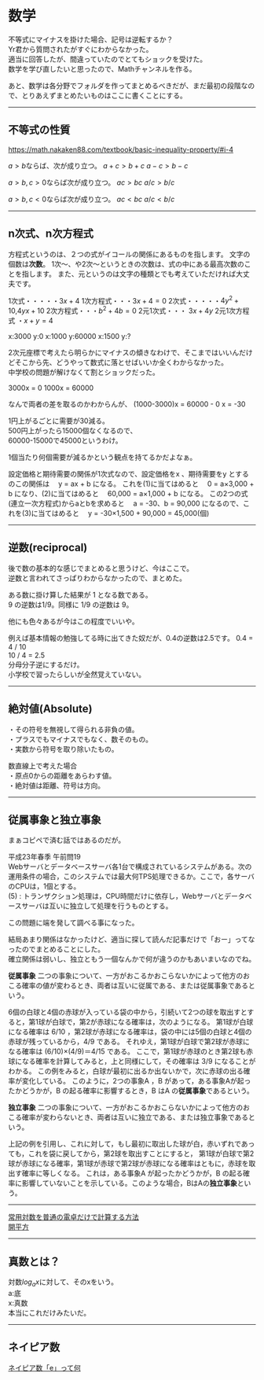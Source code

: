 # 数学

不等式にマイナスを掛けた場合、記号は逆転するか？  
Yr君から質問されたがすぐにわからなかった。  
適当に回答したが、間違っていたのでとてもショックを受けた。  
数学を学び直したいと思ったので、Mathチャンネルを作る。  

あと、数学は各分野でフォルダを作ってまとめるべきだが、まだ最初の段階なので、とりあえずまとめたいものはここに書くことにする。  

---

## 不等式の性質

<https://math.nakaken88.com/textbook/basic-inequality-property/#i-4>  

$a>b$ならば、次が成り立つ。
$a+c > b+c$
$a-c > b-c$

$a>b , c>0$ならば次が成り立つ。
$ac>bc$
$a/c>b/c$

$a>b , c<0$ならば次が成り立つ。
$ac<bc$
$a/c<b/c$

---

## n次式、n次方程式

方程式というのは、２つの式がイコールの関係にあるものを指します。
文字の個数は**次数**。
1次～、や2次～というときの次数は、式の中にある最高次数のことを指します。
また、元というのは文字の種類とでも考えていただければ大丈夫です。

1次式・・・・・$3x+4$
1次方程式・・・$3x+4=0$
2次式・・・・・$4y^2+10$,$4yx+10$
2次方程式・・・$b^2+4b=0$
2元1次式・・・ $3x+4y$
2元1次方程式 ・$x+y=4$


x:3000 y:0
x:1000 y:60000
x:1500 y:?

2次元座標で考えたら明らかにマイナスの傾きなわけで、そこまではいいんだけどそこから先、どうやって数式に落とせばいいか全くわからなかった。  
中学校の問題が解けなくて割とショックだった。  

3000x = 0
1000x = 60000

なんで両者の差を取るのかわからんが、
(1000-3000)x = 60000 - 0
x = -30

1円上がるごとに需要が30減る。  
500円上がったら15000個なくなるので、  
60000-15000で45000というわけ。  

1個当たり何個需要が減るかという観点を持てるかだよなぁ。  


設定価格と期待需要の関係が1次式なので、設定価格をx 、期待需要をy とするのこの関係は
　y = ax + b
になる。
これを(1)に当てはめると
　0 = a×3,000 + b
になり、(2)に当てはめると
　60,000 = a×1,000 + b
になる。
この2つの式(連立一次方程式)からaとbを求めると
　a = -30、b = 90,000
になるので、これを(3)に当てはめると
　y = -30×1,500 + 90,000 = 45,000(個)

---

## 逆数(reciprocal)

後で数の基本的な感じでまとめると思うけど、今はここで。  
逆数と言われてさっぱりわからなかったので、まとめた。

ある数に掛け算した結果が 1 となる数である。  
9 の逆数は1/9。同様に 1/9 の逆数は 9。

他にも色々あるが今はこの程度でいいや。  

例えば基本情報の勉強してる時に出てきた奴だが、0.4の逆数は2.5です。
0.4 = 4 / 10  
10 / 4 = 2.5  
分母分子逆にするだけ。  
小学校で習ったらしいが全然覚えていない。  

---

## 絶対値(Absolute)

・その符号を無視して得られる非負の値。  
・プラスでもマイナスでもなく、数そのもの。  
・実数から符号を取り除いたもの。  

数直線上で考えた場合  
・原点0からの距離をあらわす値。  
・絶対値は距離、符号は方向。  

---

## 従属事象と独立事象

まぁコピペで済む話ではあるのだが。  

平成23年春季 午前問19  
Webサーバとデータベースサーバ各1台で構成されているシステムがある。次の運用条件の場合，このシステムでは最大何TPS処理できるか。ここで，各サーバのCPUは，1個とする。  
(5) : トランザクション処理は，CPU時間だけに依存し，Webサーバとデータベースサーバは互いに独立して処理を行うものとする。  

この問題に端を発して調べる事になった。  

結局あまり関係はなかったけど、適当に探して読んだ記事だけで「おー」ってなったのでまとめることにした。  
確立関係は弱いし、独立ともう一個なんかで何が違うのかもあいまいなのでね。  

**従属事象**
二つの事象について、一方がおこるかおこらないかによって他方のおこる確率の値が変わるとき、両者は互いに従属である、または従属事象であるという。

6個の白球と4個の赤球が入っている袋の中から，引続いて2つの球を取出すとすると，第1球が白球で，第2が赤球になる確率は，次のようになる。
第1球が白球になる確率は 6/10 ，第2球が赤球になる確率は，袋の中には5個の白球と4個の赤球が残っているから，4/9 である。
それゆえ，第1球が白球で第2球が赤球になる確率は (6/10)×(4/9)＝4/15 である。
ここで，第1球が赤球のとき第2球も赤球になる確率を計算してみると，上と同様にして，その確率は 3/9 になることがわかる。
この例をみると，白球が最初に出るか出ないかで，次に赤球の出る確率が変化している。
このように，2つの事象A ，B があって，ある事象Aが起ったかどうかが，B の起る確率に影響するとき，B はA の**従属事象**であるという。

**独立事象**
二つの事象について、一方がおこるかおこらないかによって他方のおこる確率が変わらないとき、両者は互いに独立である、または独立事象であるという。

上記の例を引用し、これに対して，もし最初に取出した球が白，赤いずれであっても，これを袋に戻してから，第2球を取出すことにすると，
第1球が白球で第2球が赤球になる確率，第1球が赤球で第2球が赤球になる確率はともに，赤球を取出す確率に等しくなる。
これは，ある事象A が起ったかどうかが，B の起る確率に影響していないことを示している。このような場合，BはAの**独立事象**という。

---

[常用対数を普通の電卓だけで計算する方法](https://www.youtube.com/watch?v=d6DXAHZBcbA)  
[開平方](https://www.youtube.com/watch?v=IsXo2XK13Z8)  

---

## 真数とは？

対数$log_ax$に対して、そのxをいう。  
a:底  
x:真数  
本当にこれだけみたいだ。  

---

## ネイピア数

[ネイピア数「e」って何](https://www.youtube.com/watch?v=iqOWHaX_Xzw)  
